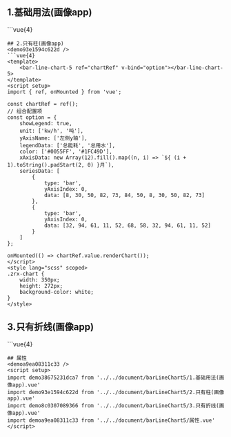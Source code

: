 ## 1.基础用法(画像app)
<demo38675231dca7 />
```vue{4}
<template>
    <bar-line-chart-5 ref="chartRef" v-bind="option"></bar-line-chart-5>
</template>
<script setup>
import { ref, onMounted } from 'vue';

const chartRef = ref();
// 组合配置项
const option = {
    showLegend: true,
    grid: { right: 40 },
    unit: ['kw/h', '吨', '元'],
    yAxisName: ['左侧y轴', '右侧y轴'],
    legendData: ['总能耗', '总用水', '支出'],
    color: ['#0055FF', '#1FC49D', '#FF9700'],
    xAxisData: new Array(12).fill().map((n, i) => `${ (i + 1).toString().padStart(2, 0) }月`),
    seriesData: [
        {
            type: 'bar',
            yAxisIndex: 0,
            data: [8, 30, 50, 82, 73, 84, 50, 8, 30, 50, 82, 73]
        },
        {
            type: 'bar',
            yAxisIndex: 0,
            data: [32, 94, 61, 11, 52, 68, 58, 32, 94, 61, 11, 52]
        },
        {
            type: 'line',
            yAxisIndex: 1,
            data: [133, 13, 27, 92, 44, 82, 19, 133, 13, 27, 92, 44]
        }
    ]
};

onMounted(() => chartRef.value.renderChart());
</script>
<style lang="scss" scoped>
.zrx-chart {
    width: 350px;
    height: 272px;
    background-color: white;
}
</style>

```
## 2.只有柱(画像app)
<demo93e1594c622d />
```vue{4}
<template>
    <bar-line-chart-5 ref="chartRef" v-bind="option"></bar-line-chart-5>
</template>
<script setup>
import { ref, onMounted } from 'vue';

const chartRef = ref();
// 组合配置项
const option = {
    showLegend: true,
    unit: ['kw/h', '吨'],
    yAxisName: ['左侧y轴'],
    legendData: ['总能耗', '总用水'],
    color: ['#0055FF', '#1FC49D'],
    xAxisData: new Array(12).fill().map((n, i) => `${ (i + 1).toString().padStart(2, 0) }月`),
    seriesData: [
        {
            type: 'bar',
            yAxisIndex: 0,
            data: [8, 30, 50, 82, 73, 84, 50, 8, 30, 50, 82, 73]
        },
        {
            type: 'bar',
            yAxisIndex: 0,
            data: [32, 94, 61, 11, 52, 68, 58, 32, 94, 61, 11, 52]
        }
    ]
};

onMounted(() => chartRef.value.renderChart());
</script>
<style lang="scss" scoped>
.zrx-chart {
    width: 350px;
    height: 272px;
    background-color: white;
}
</style>

```
## 3.只有折线(画像app)
<demo8c0307089366 />
```vue{4}
<template>
    <bar-line-chart-5 ref="chartRef" v-bind="option"></bar-line-chart-5>
</template>
<script setup>
import { ref, onMounted } from 'vue';

const chartRef = ref();
// 组合配置项
const option = {
    showLegend: true,
    showLineArea: true,
    unit: ['kw/h'],
    yAxisName: ['左侧y轴'],
    legendData: ['总能耗'],
    color: ['#0055FF'],
    xAxisData: new Array(12).fill().map((n, i) => `${ (i + 1).toString().padStart(2, 0) }月`),
    seriesData: [
        {
            type: 'line',
            yAxisIndex: 0,
            data: [8, 30, 50, 82, 73, 84, 50, 38, 30, 50, 82, 73]
        }
    ]
};

onMounted(() => chartRef.value.renderChart());
</script>
<style lang="scss" scoped>
.zrx-chart {
    width: 350px;
    height: 272px;
    background-color: white;
}
</style>

```
## 属性
<demoa9ea08311c33 />
<script setup>
import demo38675231dca7 from '../../document/barLineChart5/1.基础用法(画像app).vue'
import demo93e1594c622d from '../../document/barLineChart5/2.只有柱(画像app).vue'
import demo8c0307089366 from '../../document/barLineChart5/3.只有折线(画像app).vue'
import demoa9ea08311c33 from '../../document/barLineChart5/属性.vue'
</script>